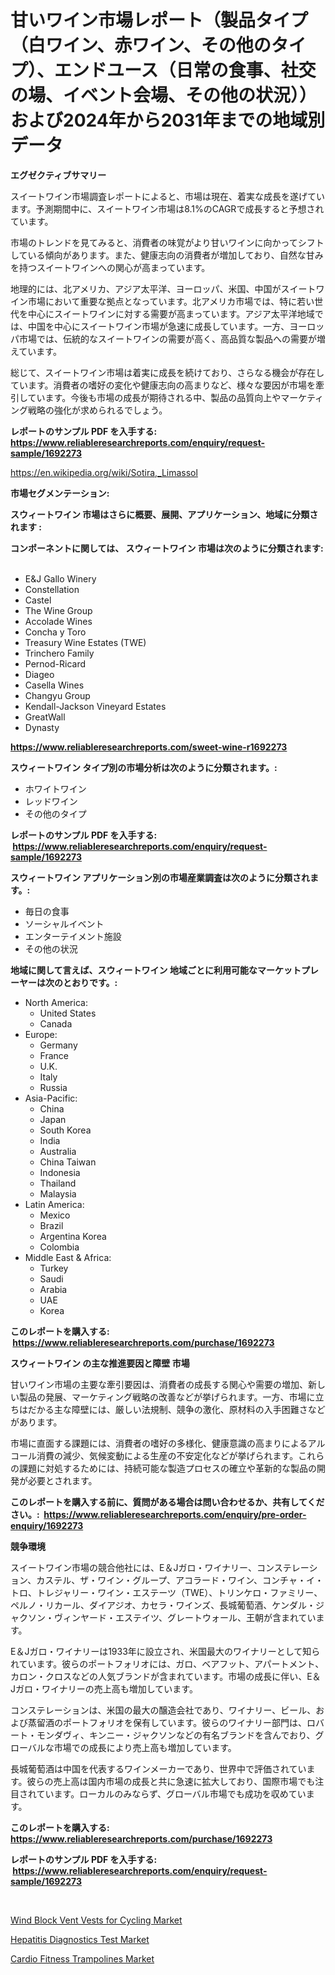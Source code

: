<p><h1>甘いワイン市場レポート（製品タイプ（白ワイン、赤ワイン、その他のタイプ）、エンドユース（日常の食事、社交の場、イベント会場、その他の状況））および2024年から2031年までの地域別データ</h1></p><p><strong>エグゼクティブサマリー</strong></p>
<p><p>スイートワイン市場調査レポートによると、市場は現在、着実な成長を遂げています。予測期間中に、スイートワイン市場は8.1%のCAGRで成長すると予想されています。</p><p>市場のトレンドを見てみると、消費者の味覚がより甘いワインに向かってシフトしている傾向があります。また、健康志向の消費者が増加しており、自然な甘みを持つスイートワインへの関心が高まっています。</p><p>地理的には、北アメリカ、アジア太平洋、ヨーロッパ、米国、中国がスイートワイン市場において重要な拠点となっています。北アメリカ市場では、特に若い世代を中心にスイートワインに対する需要が高まっています。アジア太平洋地域では、中国を中心にスイートワイン市場が急速に成長しています。一方、ヨーロッパ市場では、伝統的なスイートワインの需要が高く、高品質な製品への需要が増えています。</p><p>総じて、スイートワイン市場は着実に成長を続けており、さらなる機会が存在しています。消費者の嗜好の変化や健康志向の高まりなど、様々な要因が市場を牽引しています。今後も市場の成長が期待される中、製品の品質向上やマーケティング戦略の強化が求められるでしょう。</p></p>
<p><strong>レポートのサンプル PDF を入手する: <a href="https://www.reliableresearchreports.com/enquiry/request-sample/1692273">https://www.reliableresearchreports.com/enquiry/request-sample/1692273</a></strong></p>
<p><a href="https://en.wikipedia.org/wiki/Sotira,_Limassol">https://en.wikipedia.org/wiki/Sotira,_Limassol</a></p>
<p><strong>市場セグメンテーション:</strong></p>
<p><strong> スウィートワイン 市場はさらに概要、展開、アプリケーション、地域に分類されます :</strong></p>
<p><strong>コンポーネントに関しては、 スウィートワイン 市場は次のように分類されます: &nbsp;</strong></p>
<p><ul><li>E&J Gallo Winery</li><li>Constellation</li><li>Castel</li><li>The Wine Group</li><li>Accolade Wines</li><li>Concha y Toro</li><li>Treasury Wine Estates (TWE)</li><li>Trinchero Family</li><li>Pernod-Ricard</li><li>Diageo</li><li>Casella Wines</li><li>Changyu Group</li><li>Kendall-Jackson Vineyard Estates</li><li>GreatWall</li><li>Dynasty</li></ul></p>
<p><strong><a href="https://www.reliableresearchreports.com/sweet-wine-r1692273">https://www.reliableresearchreports.com/sweet-wine-r1692273</a></strong></p>
<p><strong> スウィートワイン タイプ別の市場分析は次のように分類されます。:</strong></p>
<p><ul><li>ホワイトワイン</li><li>レッドワイン</li><li>その他のタイプ</li></ul></p>
<p><strong>レポートのサンプル PDF を入手する: &nbsp;<a href="https://www.reliableresearchreports.com/enquiry/request-sample/1692273">https://www.reliableresearchreports.com/enquiry/request-sample/1692273</a></strong></p>
<p><strong> スウィートワイン アプリケーション別の市場産業調査は次のように分類されます。:</strong></p>
<p><ul><li>毎日の食事</li><li>ソーシャルイベント</li><li>エンターテイメント施設</li><li>その他の状況</li></ul></p>
<p><strong>地域に関して言えば、スウィートワイン 地域ごとに利用可能なマーケットプレーヤーは次のとおりです。:</strong></p>
<p><ul>
    <li>
        North America:
        <ul>
            <li>United States</li>
            <li>Canada</li>
        </ul>
    </li>
    <li>
        Europe:
        <ul>
            <li>Germany</li>
            <li>France</li>
            <li>U.K.</li>
            <li>Italy</li>
            <li>Russia</li>
        </ul>
    </li>
    <li>
        Asia-Pacific:
        <ul>
            <li>China</li>
            <li>Japan</li>
            <li>South Korea</li>
            <li>India</li>
            <li>Australia</li>
            <li>China Taiwan</li>
            <li>Indonesia</li>
            <li>Thailand</li>
            <li>Malaysia</li>
        </ul>
    </li>
    <li>
        Latin America:
        <ul>
            <li>Mexico</li>
            <li>Brazil</li>
            <li>Argentina Korea</li>
            <li>Colombia</li>
        </ul>
    </li>
    <li>
        Middle East & Africa:
        <ul>
            <li>Turkey</li>
            <li>Saudi</li>
            <li>Arabia</li>
            <li>UAE</li>
            <li>Korea</li>
        </ul>
    </li>
    </ul></p>
<p><strong>このレポートを購入する: &nbsp;<a href="https://www.reliableresearchreports.com/purchase/1692273">https://www.reliableresearchreports.com/purchase/1692273</a></strong></p>
<p><strong>スウィートワイン の主な推進要因と障壁 市場</strong></p>
<p><p>甘いワイン市場の主要な牽引要因は、消費者の成長する関心や需要の増加、新しい製品の発展、マーケティング戦略の改善などが挙げられます。一方、市場に立ちはだかる主な障壁には、厳しい法規制、競争の激化、原材料の入手困難さなどがあります。</p><p>市場に直面する課題には、消費者の嗜好の多様化、健康意識の高まりによるアルコール消費の減少、気候変動による生産の不安定化などが挙げられます。これらの課題に対処するためには、持続可能な製造プロセスの確立や革新的な製品の開発が必要とされます。</p></p>
<p><strong>このレポートを購入する前に、質問がある場合は問い合わせるか、共有してください。:&nbsp; <a href="https://www.reliableresearchreports.com/enquiry/pre-order-enquiry/1692273">https://www.reliableresearchreports.com/enquiry/pre-order-enquiry/1692273</a></strong></p>
<p><strong>競争環境</strong></p>
<p><p>スイートワイン市場の競合他社には、E＆Jガロ・ワイナリー、コンステレーション、カステル、ザ・ワイン・グループ、アコラード・ワイン、コンチャ・イ・トロ、トレジャリー・ワイン・エステーツ（TWE）、トリンケロ・ファミリー、ペルノ・リカール、ダイアジオ、カセラ・ワインズ、長城葡萄酒、ケンダル・ジャクソン・ヴィンヤード・エステイツ、グレートウォール、王朝が含まれています。</p><p>E＆Jガロ・ワイナリーは1933年に設立され、米国最大のワイナリーとして知られています。彼らのポートフォリオには、ガロ、ベアフット、アパートメント、カロン・クロスなどの人気ブランドが含まれています。市場の成長に伴い、E＆Jガロ・ワイナリーの売上高も増加しています。</p><p>コンステレーションは、米国の最大の醸造会社であり、ワイナリー、ビール、および蒸留酒のポートフォリオを保有しています。彼らのワイナリー部門は、ロバート・モンダヴィ、キンニー・ジャクソンなどの有名ブランドを含んでおり、グローバルな市場での成長により売上高も増加しています。</p><p>長城葡萄酒は中国を代表するワインメーカーであり、世界中で評価されています。彼らの売上高は国内市場の成長と共に急速に拡大しており、国際市場でも注目されています。ローカルのみならず、グローバル市場でも成功を収めています。</p></p>
<p><strong>このレポートを購入する: &nbsp; <a href="https://www.reliableresearchreports.com/purchase/1692273">https://www.reliableresearchreports.com/purchase/1692273</a></strong></p>
<p><strong>レポートのサンプル PDF を入手する: &nbsp;<a href="https://www.reliableresearchreports.com/enquiry/request-sample/1692273">https://www.reliableresearchreports.com/enquiry/request-sample/1692273</a></strong><strong></strong></p>
<p>&nbsp;</p>
<p><p><a href="https://github.com/mackpencerus/Market-Research-Report-List-1/blob/main/wind-block-vent-vests-for-cycling-market.md">Wind Block Vent Vests for Cycling Market</a></p><p><a href="https://issuu.com/reportprime-2/docs/hepatitis-diagnostics-test-market-size-2030.pptx">Hepatitis Diagnostics Test Market</a></p><p><a href="https://github.com/avrinamou1/Market-Research-Report-List-1/blob/main/cardio-fitness-trampolines-market.md">Cardio Fitness Trampolines Market</a></p></p>